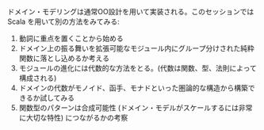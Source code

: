 ドメイン・モデリングは通常OO設計を用いて実装される。このセッションでは Scala を用いて別の方法をみてみる:
1. 動詞に重点を置くことから始める
2. ドメイン上の振る舞いを拡張可能なモジュール内にグループ分けされた純粋関数に落とし込めるか考える
3. モジュールの進化には代数的な方法をとる。(代数は関数、型、法則によって構成される)
4. ドメインの代数がモノイド、函手、モナドといった圏論的な構造から構築できるか試してみる
4. 関数型のパターンは合成可能性 (ドメイン・モデルがスケールするには非常に大切な特性) につながるかの考察
